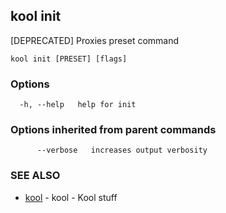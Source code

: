 ## kool init

[DEPRECATED] Proxies preset command

```
kool init [PRESET] [flags]
```

### Options

```
  -h, --help   help for init
```

### Options inherited from parent commands

```
      --verbose   increases output verbosity
```

### SEE ALSO

* [kool](kool.md)	 - kool - Kool stuff

